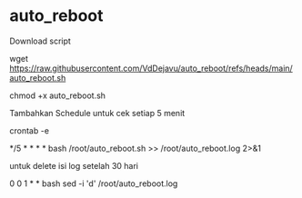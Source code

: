 # auto_reboot

Download script

wget https://raw.githubusercontent.com/VdDejavu/auto_reboot/refs/heads/main/auto_reboot.sh

chmod +x auto_reboot.sh

Tambahkan Schedule untuk cek setiap 5 menit

crontab -e

*/5 * * * * bash /root/auto_reboot.sh >> /root/auto_reboot.log 2>&1

untuk delete isi log setelah 30 hari 

0 0 1 * * bash sed -i 'd' /root/auto_reboot.log
